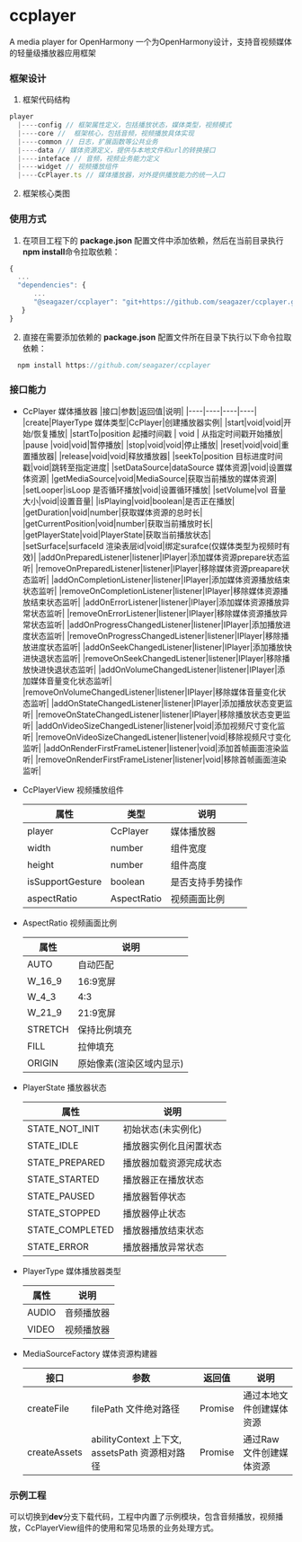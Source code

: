 # ccplayer
A media player for OpenHarmony   一个为OpenHarmony设计，支持音视频媒体的轻量级播放器应用框架


### 框架设计
1. 框架代码结构
```typescript
player
  |----config // 框架属性定义，包括播放状态，媒体类型，视频模式
  |----core //  框架核心，包括音频，视频播放具体实现
  |----common // 日志，扩展函数等公共业务
  |----data // 媒体资源定义，提供与本地文件和url的转换接口
  |----inteface // 音频，视频业务能力定义
  |----widget // 视频播放组件
  |----CcPlayer.ts // 媒体播放器，对外提供播放能力的统一入口
```
2. 框架核心类图


### 使用方式
1. 在项目工程下的 **package.json** 配置文件中添加依赖，然后在当前目录执行**npm install**命令拉取依赖：
```typescript
{
  ...
  "dependencies": {
      ...
      "@seagazer/ccplayer": "git+https://github.com/seagazer/ccplayer.git"
   }
}
```
2. 直接在需要添加依赖的 **package.json** 配置文件所在目录下执行以下命令拉取依赖：
```typescript
  npm install https://github.com/seagazer/ccplayer
```


### 接口能力
* CcPlayer 媒体播放器
  |接口|参数|返回值|说明|
  |----|----|----|----|
  |create|PlayerType 媒体类型|CcPlayer|创建播放器实例|
  |start|void|void|开始/恢复播放|
  |startTo|position 起播时间戳 | void | 从指定时间戳开始播放|
  |pause |void|void|暂停播放|
  |stop|void|void|停止播放|
  |reset|void|void|重置播放器|
  |release|void|void|释放播放器|
  |seekTo|position 目标进度时间戳|void|跳转至指定进度|
  |setDataSource|dataSource 媒体资源|void|设置媒体资源|
  |getMediaSource|void|MediaSource|获取当前播放的媒体资源|
  |setLooper|isLoop 是否循环播放|void|设置循环播放|
  |setVolume|vol 音量大小|void|设置音量|
  |isPlaying|void|boolean|是否正在播放|
  |getDuration|void|number|获取媒体资源的总时长|
  |getCurrentPosition|void|number|获取当前播放时长|
  |getPlayerState|void|PlayerState|获取当前播放状态|
  |setSurface|surfaceId 渲染表层id|void|绑定surafce(仅媒体类型为视频时有效)|
  |addOnPreparedListener|listener|IPlayer|添加媒体资源prepare状态监听|
  |removeOnPreparedListener|listener|IPlayer|移除媒体资源preapare状态监听|
  |addOnCompletionListener|listener|IPlayer|添加媒体资源播放结束状态监听|
  |removeOnCompletionListener|listener|IPlayer|移除媒体资源播放结束状态监听|
  |addOnErrorListener|listener|IPlayer|添加媒体资源播放异常状态监听|
  |removeOnErrorListener|listener|IPlayer|移除媒体资源播放异常状态监听|
  |addOnProgressChangedListener|listener|IPlayer|添加播放进度状态监听|
  |removeOnProgressChangedListener|listener|IPlayer|移除播放进度状态监听|
  |addOnSeekChangedListener|listener|IPlayer|添加播放快进快退状态监听|
  |removeOnSeekChangedListener|listener|IPlayer|移除播放快进快退状态监听|
  |addOnVolumeChangedListener|listener|IPlayer|添加媒体音量变化状态监听|
  |removeOnVolumeChangedListener|listener|IPlayer|移除媒体音量变化状态监听|
  |addOnStateChangedListener|listener|IPlayer|添加播放状态变更监听|
  |removeOnStateChangedListener|listener|IPlayer|移除播放状态变更监听|
  |addOnVideoSizeChangedListener|listener|void|添加视频尺寸变化监听|
  |removeOnVideoSizeChangedListener|listener|void|移除视频尺寸变化监听|
  |addOnRenderFirstFrameListener|listener|void|添加首帧画面渲染监听|
  |removeOnRenderFirstFrameListener|listener|void|移除首帧画面渲染监听|

* CcPlayerView 视频播放组件

  | 属性             | 类型        | 说明             |
  | ---------------- | ----------- | ---------------- |
  | player           | CcPlayer | 媒体播放器       |
  | width            | number      | 组件宽度         |
  | height           | number      | 组件高度         |
  | isSupportGesture | boolean     | 是否支持手势操作 |
  | aspectRatio      | AspectRatio | 视频画面比例     |

* AspectRatio 视频画面比例

  | 属性    | 说明                     |
  | ------- | ------------------------ |
  | AUTO    | 自动匹配                 |
  | W_16_9  | 16:9宽屏                 |
  | W_4_3   | 4:3                      |
  | W_21_9  | 21:9宽屏                 |
  | STRETCH | 保持比例填充             |
  | FILL    | 拉伸填充                 |
  | ORIGIN  | 原始像素(渲染区域内显示) |

* PlayerState 播放器状态

  | 属性            | 说明                   |
  | --------------- | ---------------------- |
  | STATE_NOT_INIT  | 初始状态(未实例化)               |
  | STATE_IDLE      | 播放器实例化且闲置状态 |
  | STATE_PREPARED  | 播放器加载资源完成状态 |
  | STATE_STARTED   | 播放器正在播放状态     |
  | STATE_PAUSED    | 播放器暂停状态         |
  | STATE_STOPPED   | 播放器停止状态         |
  | STATE_COMPLETED | 播放器播放结束状态     |
  | STATE_ERROR     | 播放器播放异常状态     |

* PlayerType 媒体播放器类型

  | 属性  | 说明       |
  | ----- | ---------- |
  | AUDIO | 音频播放器 |
  | VIDEO | 视频播放器 |

* MediaSourceFactory 媒体资源构建器

  | 接口         | 参数                                            | 返回值          | 说明                     |
  | ------------ | ----------------------------------------------- | --------------- | ------------------------ |
  | createFile   | filePath 文件绝对路径                           | Promise<MediaSource> | 通过本地文件创建媒体资源 |
  | createAssets | abilityContext 上下文,  assetsPath 资源相对路径 | Promise<MediaSource> | 通过Raw文件创建媒体资源  |

  

### 示例工程
可以切换到**dev**分支下载代码，工程中内置了示例模块，包含音频播放，视频播放，CcPlayerView组件的使用和常见场景的业务处理方式。
